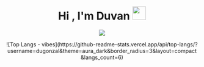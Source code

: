 <h1 align="center">Hi , I'm Duvan <img src="https://media.giphy.com/media/hvRJCLFzcasrR4ia7z/giphy.gif" width="35"></h1>
<p align="center">
  <a href="https://github.com/DenverCoder1/readme-typing-svg"><img src="https://readme-typing-svg.herokuapp.com?lines=Sofware+Developer,+Student+42+school;Always%20learning%20new%20things&center=true&width=500&height=50"></a>
</p>
 <div align="center">
![Top Langs - vibes](https://github-readme-stats.vercel.app/api/top-langs/?username=dugonzal&theme=aura_dark&border_radius=3&layout=compact&langs_count=6) 
</div>

